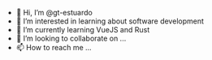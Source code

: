 - 👋 Hi, I’m @gt-estuardo
- 👀 I’m interested in learning about software development
- 🌱 I’m currently learning VueJS and Rust
- 💞️ I’m looking to collaborate on ...
- 📫 How to reach me ...

<!---
gt-estuardo/gt-estuardo is a ✨ special ✨ repository because its `README.md` (this file) appears on your GitHub profile.
You can click the Preview link to take a look at your changes.
--->
